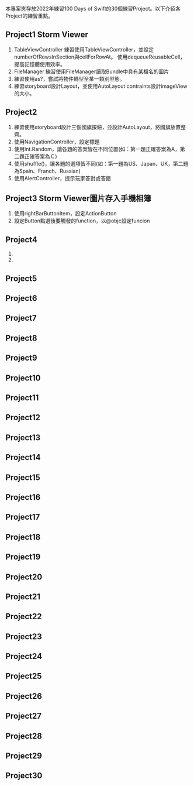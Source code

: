 本專案夾存放2022年練習100 Days of Swift的30個練習Project。以下介紹各Project的練習重點。

## Project1 Storm Viewer
1. TableViewController
練習使用TableViewController，並設定numberOfRowsInSection與cellForRowAt。
使用dequeueReusableCell，提高記憶體使用效率。
2. FileManager 練習使用FileManager讀取Bundle中具有某檔名的圖片
2. 練習使用as?，嘗試將物件轉型至某一類別型態。
3. 練習storyboard設計Layout，並使用AutoLayout contraints設計imageView的大小。

## Project2
1. 練習使用storyboard設計三個國旗按鈕，並設計AutoLayout，將國旗放置整齊。
2. 使用NavigationController，設定標題
3. 使用Int.Random，讓各題的答案皆在不同位置(如：第一題正確答案為A，第二題正確答案為Ｃ)
4. 使用shuffle()，讓各題的選項皆不同(如：第一題為US、Japan、UK，第二題為Spain、Franch、Russian)
5. 使用AlertController，提示玩家答對或答錯

## Project3 Storm Viewer圖片存入手機相簿
1. 使用rightBarButtonItem，設定ActionButton
2. 設定Button點選後要觸發的function，以@objc設定funcion

## Project4
1. 
2. 

## Project5
## Project6
## Project7
## Project8
## Project9
## Project10
## Project11
## Project12
## Project13
## Project14
## Project15
## Project16
## Project17
## Project18
## Project19
## Project20
## Project21
## Project22
## Project23
## Project24
## Project25
## Project26
## Project27
## Project28
## Project29
## Project30
